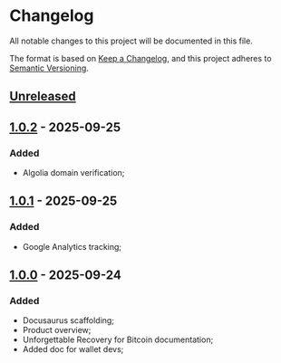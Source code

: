 # Changelog
All notable changes to this project will be documented in this file.

The format is based on [Keep a Changelog](https://keepachangelog.com/en/1.0.0/),
and this project adheres to [Semantic Versioning](https://semver.org/spec/v2.0.0.html).

## [Unreleased]

## [1.0.2] - 2025-09-25
### Added
- Algolia domain verification;

## [1.0.1] - 2025-09-25
### Added
- Google Analytics tracking;

## [1.0.0] - 2025-09-24
### Added
- Docusaurus scaffolding;
- Product overview;
- Unforgettable Recovery for Bitcoin documentation;
- Added doc for wallet devs;


[Unreleased]: https://github.com/rarimo/unforgettable-docs/compare/1.0.2...HEAD
[1.0.2]: https://github.com/rarimo/unforgettable-docs/compare/1.0.1...1.0.2
[1.0.1]: https://github.com/rarimo/unforgettable-docs/compare/1.0.0...1.0.1
[1.0.0]: https://github.com/rarimo/unforgettable-docs/releases/tag/1.0.0
